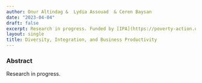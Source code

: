 ```yaml
---
author: Onur Altindag &  Lydia Assouad  & Ceren Baysan  
date: "2023-04-04"
draft: false
excerpt: Research in progress. Funded by [IPA](https://poverty-action.org/). 
layout: single
title: Diversity, Integration, and Business Productivity
---
```


### Abstract 

Research in progress. 




